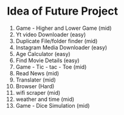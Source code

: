 # Idea of Future Project

1. Game - Higher and Lower Game (mid)
2. Yt video Downloader (easy)
3. Duplicate File/folder finder (mid)
4. Instagram Media Downloader (easy)
5. Age Calculator (easy)
6. Find Movie Details (easy) 
7. Game - Tic - tac - Toe (mid)
8. Read News (mid)
9. Translater (mid)
10. Browser (Hard)
11. wifi scraper (mid)
12. weather and time (mid)
13. Game - Dice Simulation (mid)
